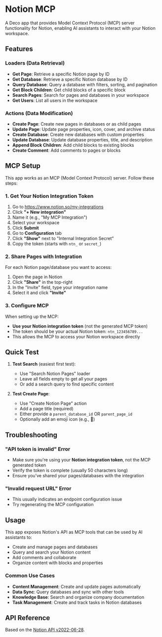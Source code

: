 # Notion MCP

A Deco app that provides Model Context Protocol (MCP) server functionality for Notion, enabling AI assistants to interact with your Notion workspace.

## Features

### Loaders (Data Retrieval)

- **Get Page**: Retrieve a specific Notion page by ID
- **Get Database**: Retrieve a specific Notion database by ID
- **Query Database**: Query a database with filters, sorting, and pagination
- **Get Block Children**: Get child blocks of a specific block
- **Search Pages**: Search for pages and databases in your workspace
- **Get Users**: List all users in the workspace

### Actions (Data Modification)

- **Create Page**: Create new pages in databases or as child pages
- **Update Page**: Update page properties, icon, cover, and archive status
- **Create Database**: Create new databases with custom properties
- **Update Database**: Update database properties, title, and description
- **Append Block Children**: Add child blocks to existing blocks
- **Create Comment**: Add comments to pages or blocks

## MCP Setup

This app works as an MCP (Model Context Protocol) server. Follow these steps:

### 1. Get Your Notion Integration Token

1. Go to https://www.notion.so/my-integrations
2. Click **"+ New integration"**
3. Name it (e.g., "My MCP Integration")
4. Select your workspace
5. Click **Submit**
6. Go to **Configuration** tab
7. Click **"Show"** next to "Internal Integration Secret"
8. Copy the token (starts with `ntn_` or `secret_`)

### 2. Share Pages with Integration

For each Notion page/database you want to access:

1. Open the page in Notion
2. Click **"Share"** in the top-right
3. In the "Invite" field, type your integration name
4. Select it and click **"Invite"**

### 3. Configure MCP

When setting up the MCP:

- **Use your Notion integration token** (not the generated MCP token)
- The token should be your actual Notion token: `ntn_123456789...`
- This allows the MCP to access your Notion workspace directly

## Quick Test

1. **Test Search** (easiest first test):

   - Use "Search Notion Pages" loader
   - Leave all fields empty to get all your pages
   - Or add a search query to find specific content

2. **Test Create Page**:
   - Use "Create Notion Page" action
   - Add a page title (required)
   - Either provide a `parent_database_id` OR `parent_page_id`
   - Optionally add an emoji icon (e.g., 📝)

## Troubleshooting

### "API token is invalid" Error

- Make sure you're using your **Notion integration token**, not the MCP generated token
- Verify the token is complete (usually 50 characters long)
- Ensure you've shared your pages/databases with the integration

### "Invalid request URL" Error

- This usually indicates an endpoint configuration issue
- Try regenerating the MCP configuration

## Usage

This app exposes Notion's API as MCP tools that can be used by AI assistants to:

- Create and manage pages and databases
- Query and search your Notion content
- Add comments and collaborate
- Organize content with blocks and properties

### Common Use Cases

- **Content Management**: Create and update pages automatically
- **Data Sync**: Query databases and sync with other tools
- **Knowledge Base**: Search and organize company documentation
- **Task Management**: Create and track tasks in Notion databases

## API Reference

Based on the [Notion API v2022-06-28](https://developers.notion.com/reference/intro).
